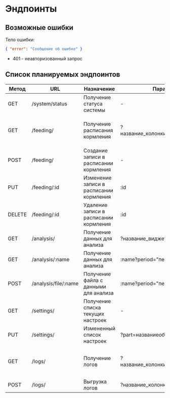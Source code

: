 # Эндпоинты

## Возможные ошибки

Тело ошибки:

```json
{ "error": "Сообщение об ошибке" }
```

-   401 - неавторизованный запрос

## Список планируемых эндпоинтов

| Метод  | URL                  | Назначение                              | Параметры запроса                          | Тело запроса             | Формат ответа                                                                    |
| ------ | -------------------- | --------------------------------------- | ------------------------------------------ | ------------------------ | -------------------------------------------------------------------------------- |
| GET    | /system/status       | Получение статуса системы               | -                                          | -                        | `200: { "status": string } `                                                     |
| GET    | /feeding/            | Получение расписания кормления          | ?название_колонки=значение&page=1&limit=20 | -                        | `200: { payload: [массив объектов], pagination: { "current": 1, "pages": 10 } }` |
| POST   | /feeding/            | Создание записи в расписании кормления  | -                                          | `объект_задачи`          | `200`                                                                            |
| PUT    | /feeding/:id         | Изменение записи в расписании кормления | :id                                        | `измененные_поля_задачи` | `200`                                                                            |
| DELETE | /feeding/:id         | Удаление записи в расписании кормления  | :id                                        | -                        | `200`                                                                            |
| GET    | /analysis/           | Получение данных для анализа            | ?название_виджета=значение                 | -                        | `200: [массив_объектов]`                                                         |
| GET    | /analysis/:name      | Получение данных для анализа            | :name?period="период"                      | -                        | `200: [массив_объектов]`                                                         |
| POST   | /analysis/file/:name | Получение файла с данными для анализа   | :name?period="период"                      | -                        | `200: blob`                                                                      |
| GET    | /settings/           | Получение списка текущих настроек       | -                                          | -                        | `200: [массив_объектов]`                                                         |
| PUT    | /settings/           | Измененный список настроек              | ?part=название*объекта*изменения           | `измененные_поля`        | `200`                                                                            |
| GET    | /logs/               | Получение логов                         | ?название_колонки=значение&page=1&limit=20 | -                        | `200: { payload: [массив объектов], pagination: { "current": 1, "pages": 10 } }` |
| POST   | /logs/               | Выгрузка логов                          | ?название_колонки=значение                 | -                        | `200: blob`                                                                      |
